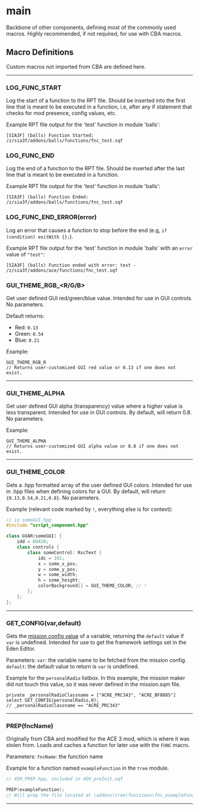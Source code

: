# main

Backbone of other components, defining most of the commonly used macros.  Highly recommended, if not required, for use with CBA macros.

## Macro Definitions

Custom macros not imported from CBA are defined here.
***

### LOG_FUNC_START
Log the start of a function to the RPT file.  Should be inserted into the first line that is meant to be executed in a function, i.e, after any if statement that checks for mod presence, config values, etc.

Example RPT file output for the 'test' function in module 'balls':
```
[SIA3F] (balls) Function Started: /z/sia3f/addons/balls/functions/fnc_test.sqf
```

### LOG_FUNC_END
Log the end of a function to the RPT file.  Should be inserted after the last line that is meant to be executed in a function.

Example RPT file output for the 'test' function in module 'balls':
```
[SIA3F] (balls) Function Ended: /z/sia3f/addons/balls/functions/fnc_test.sqf
```

### LOG_FUNC_END_ERROR(error)
Log an error that causes a function to stop before the end (e.g, ``if (condition) exitWith {};``).

Example RPT file output for the 'test' function in module 'balls' with an `error` value of `"test"`:
```
[SIA3F] (balls) Function ended with error: test - /z/sia3f/addons/ace/functions/fnc_test.sqf
```

### GUI_THEME_RGB_<R/G/B>
Get user defined GUI red/green/blue value.  Intended for use in GUI controls.  No parameters.

Default returns:

* Red: ``0.13``
* Green: ``0.54``
* Blue: ``0.21``

Example:
```
GUI_THEME_RGB_R
// Returns user-customized GUI red value or 0.13 if one does not exist.
```
***

### GUI_THEME_ALPHA
Get user defined GUI alpha (transparency) value where a higher value is less transparent.  Intended for use in GUI controls.  By default, will return 0.8.  No parameters.

Example:
```
GUI_THEME_ALPHA
// Returns user-customized GUI alpha value or 0.8 if one does not exist.
```
***

### GUI_THEME_COLOR
Gets a .hpp formatted array of the user defined GUI colors.  Intended for use in .hpp files when defining colors for a GUI.  By default, will return ``{0.13,0.54,0.21,0.8}``.  No parameters.

Example (relevant code marked by  ``!``, everything else is for context):
```hpp
// in someGUI.hpp
#include "script_component.hpp"

class GVAR(someGUI) {
	idd = 69420;
	class controls {
		class someControl: RscText {
			idc = 101;
			x = some_x_pos;
			y = some_y_pos;
			w = some_width;
			h = some_height;
			colorBackground[] = GUI_THEME_COLOR; // !
		};
	};
};
```
***

### GET_CONFIG(var,default)
Gets the [mission config value](https://community.bistudio.com/wiki/getMissionConfigValue) of a variable, returning the ``default`` value if ``var`` is undefined.  Intended for use to get the framework settings set in the Eden Editor.

Parameters: ``var``: the variable name to be fetched from the mission config. ``default``: the default value to return is ``var`` is undefined.

Example for the ``personalRadio`` listbox.  In this example, the mission maker did not touch this value, so it was never defined in the mission.sqm file.
```sqf
private _personalRadioClassname = ["ACRE_PRC343", "ACRE_BF888S"] select GET_CONFIG(personalRadio,0);
// _personalRadioClassname == "ACRE_PRC343"
```
***

### PREP(fncName)
Originally from CBA and modified for the ACE 3 mod, which is where it was stolen from.  Loads and caches a function for later use with the ``FUNC``<!-- ToDo: add link to macro --> macro.

Parameters: ``fncName``: the function name

Example for a function named ``exampleFunction`` in the ``tree`` module.
```hpp
// XEH_PREP.hpp, included in XEH_preInit.sqf

PREP(exampleFunction);
// Will prep the file located at \addons\tree\functions\fnc_exampleFunction.sqf
```
***
